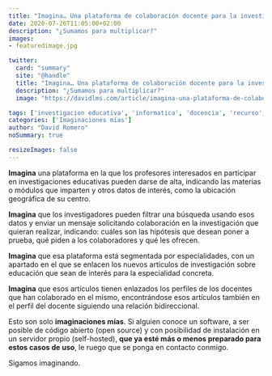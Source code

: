 ```yaml
---
title: "Imagina… Una plataforma de colaboración docente para la investigación-acción"
date: 2020-07-26T11:05:00+02:00
description: "¿Sumamos para multiplicar?"
images:
- featuredimage.jpg

twitter:
  card: "summary"
  site: "@handle"
  title: "Imagina… Una plataforma de colaboración docente para la investigación-acción"
  description: "¿Sumamos para multiplicar?"
  image: "https://davidlms.com/article/imagina-una-plataforma-de-colaboraci%C3%B3n-docente-para-la-investigaci%C3%B3n-acci%C3%B3n/featuredimage.jpg"

tags: ['investigacion educativa', 'informatica', 'docencia', 'recurso', 'investigacion-accion', 'colaboracion']
categories: ['Imaginaciones mías']
author: "David Romero"
noSummary: true

resizeImages: false
---
```

**Imagina** una plataforma en la que los profesores interesados en participar en investigaciones educativas pueden darse de alta, indicando las materias o módulos que imparten y otros datos de interés, como la ubicación geográfica de su centro.

**Imagina** que los investigadores  pueden filtrar una búsqueda usando esos datos y enviar un mensaje solicitando colaboración en la investigación que quieran realizar, indicando: cuáles son las hipótesis que desean poner a prueba, qué piden a los colaboradores y qué les ofrecen.

**Imagina** que esa plataforma está segmentada por especialidades, con un apartado en el que se enlacen los nuevos artículos de investigación sobre educación que sean de interés para la especialidad concreta.

**Imagina** que esos artículos tienen enlazados los perfiles de los docentes que han colaborado en el mismo, encontrándose esos artículos también en el perfil del docente siguiendo una relación bidireccional.

Esto son solo **imaginaciones mías**. Si alguien conoce un software, a ser posible de código abierto (open source) y con posibilidad de instalación en un servidor propio (self-hosted), **que ya esté más o menos preparado para estos casos de uso**, le ruego que se ponga en contacto conmigo.

Sigamos imaginando.
